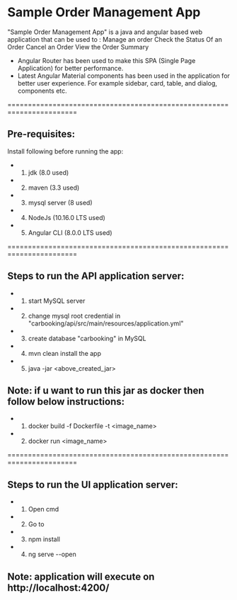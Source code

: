 # Sample Order Management App

"Sample Order Management App" is a java and angular based web application that can be used to : 
Manage an order
Check the Status Of an Order
Cancel an Order
View the Order Summary 

* Angular Router has been used to make this SPA (Single Page Application) for better performance.
* Latest Angular Material components has been used in the application for better user experience. For example sidebar, card, table, and dialog, components etc.  

=======================================================================
  
## Pre-requisites:

Install following before running the app:

* 1. jdk (8.0 used)
* 2. maven (3.3 used)
* 3. mysql server (8 used)
* 4. NodeJs (10.16.0 LTS used)
* 5. Angular CLI (8.0.0 LTS used)

=======================================================================

## Steps to run the API application server:

* 1. start MySQL server
* 2. change mysql root credential in "carbooking/api/src/main/resources/application.yml"
* 3. create database "carbooking" in MySQL
* 4. mvn clean install the app
* 5. java -jar <above_created_jar>


## Note:  if u want to run this jar as docker then follow below instructions:

* 1. docker build -f Dockerfile -t <image_name>
* 2. docker run <image_name>


=======================================================================

## Steps to run the UI application server:

* 1. Open cmd
* 2. Go to <project directory>
* 3. npm install
* 4. ng serve --open

## Note: application will execute on http://localhost:4200/
